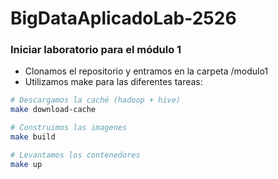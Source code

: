 # BigDataAplicadoLab-2526

### Iniciar laboratorio para el módulo 1

- Clonamos el repositorio y entramos en la carpeta /modulo1
- Utilizamos make para las diferentes tareas:

```bash
# Descargamos la caché (hadoop + hive)
make download-cache

# Construimos las imagenes
make build

# Levantamos los contenedores
make up
```

